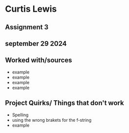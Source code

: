 # Curtis Lewis
## Assignment 3
## september 29 2024
## Worked with/sources 
* example
* example
* example
* example
## Project Quirks/ Things that don't work
* Spelling 
* using the wrong brakets for the f-string
* example
